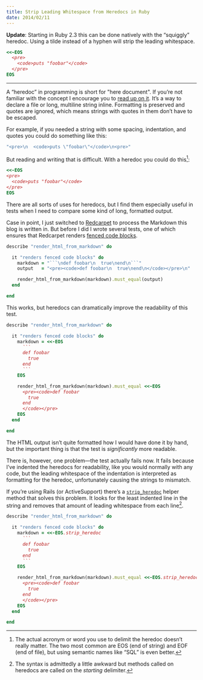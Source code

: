 ```yaml
---
title: Strip Leading Whitespace from Heredocs in Ruby
date: 2014/02/11
---
```


**Update**: Starting in Ruby 2.3 this can be done natively with the “squiggly” heredoc. Using a tilde instead of a hyphen will strip the leading whitespace.

```ruby
<<~EOS
  <pre>
    <code>puts "foobar"</code>
  </pre>
EOS
```

---

A “heredoc” in programming is short for "here document". If you’re not familiar with the concept I encourage you to [read up on it][heredoc]. It’s a way to declare a file or long, multiline string inline. Formatting is preserved and quotes are ignored, which means strings with quotes in them don’t have to be escaped.

For example, if you needed a string with some spacing, indentation, and quotes you could do something like this:

```ruby
"<pre>\n  <code>puts \"foobar\"</code>\n<pre>"
```

But reading and writing that is difficult. With a heredoc you could do this[^1]:

```ruby
<<-EOS
<pre>
  <code>puts "foobar"</code>
</pre>
EOS
```

There are all sorts of uses for heredocs, but I find them especially useful in tests when I need to compare some kind of long, formatted output.

Case in point, I just switched to [Redcarpet][redcarpet] to process the Markdown this blog is written in. But before I did I wrote several tests, one of which ensures that Redcarpet renders [fenced code blocks][fenced-code-blocks].

```ruby
describe "render_html_from_markdown" do

  it "renders fenced code blocks" do
    markdown = "```\ndef foobar\n  true\nend\n```"
    output   = "<pre><code>def foobar\n  true\nend\n</code></pre>\n"

    render_html_from_markdown(markdown).must_equal(output)
  end

end
```

This works, but heredocs can dramatically improve the readability of this test.

```ruby
describe "render_html_from_markdown" do

  it "renders fenced code blocks" do
    markdown = <<-EOS
      ```
      def foobar
        true
      end
      ```
    EOS

    render_html_from_markdown(markdown).must_equal <<-EOS
      <pre><code>def foobar
        true
      end
      </code></pre>
    EOS
  end

end
```

The HTML output isn’t quite formatted how I would have done it by hand, but the important thing is that the test is _significantly_ more readable.

There is, however, one problem—the test actually fails now. It fails because I’ve indented the heredocs for readability, like you would normally with any code, but the leading whitespace of the indentation is interpreted as formatting for the heredoc, unfortunately causing the strings to mismatch.

If you’re using Rails (or ActiveSupport) there’s a [`strip_heredoc`][strip-heredoc] helper method that solves this problem. It looks for the least indented line in the string and removes that amount of leading whitespace from each line[^2].

```ruby
describe "render_html_from_markdown" do

  it "renders fenced code blocks" do
    markdown = <<-EOS.strip_heredoc
      ```
      def foobar
        true
      end
      ```
    EOS

    render_html_from_markdown(markdown).must_equal <<-EOS.strip_heredoc
      <pre><code>def foobar
        true
      end
      </code></pre>
    EOS
  end

end
```

[^1]: The actual acronym or word you use to delimit the heredoc doesn’t really matter. The two most common are EOS (end of string) and EOF (end of file), but using semantic names like “SQL” is even better.

[^2]: The syntax is admittedly a little awkward but methods called on heredocs are called on the _starting_ delimiter.

[heredoc]: http://en.wikipedia.org/wiki/Here_document
[redcarpet]: https://github.com/vmg/redcarpet
[fenced-code-blocks]: https://help.github.com/articles/github-flavored-markdown#fenced-code-blocks
[strip-heredoc]: http://api.rubyonrails.org/classes/String.html#method-i-strip_heredoc
